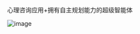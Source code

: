 心理咨询应用+拥有自主规划能力的超级智能体

![image](https://github.com/user-attachments/assets/6d9e16a2-55ce-4b07-bed4-06f976c17ab7)
